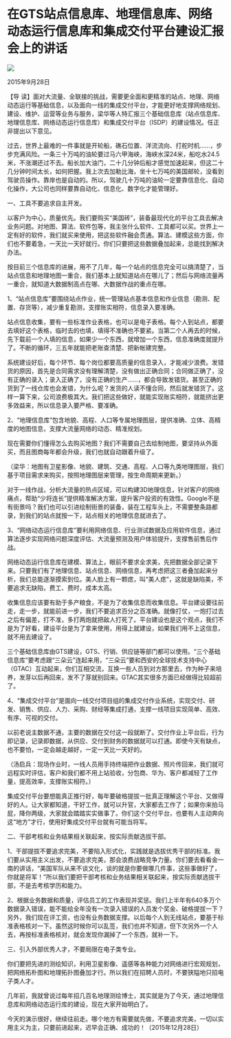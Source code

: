 # 在GTS站点信息库、地理信息库、网络动态运行信息库和集成交付平台建设汇报会上的讲话
<img class="pv" src="https://api.visitor.plantree.me/visitor-badge/pv?namespace=plantree.me&key=renzhengfei-speeches/在GTS站点信息库地理信息库网络动态运行信息库和集成交付平台建设汇报会上的讲话.md">



2015年9月28日



【导  读】面对大流量、全联接的挑战，需要更全面和更精准的站点、地理、网络动态运行等基础信息，以及面向一线的集成交付平台，才能更好地支撑网络规划、建设、维护、运营等业务与服务，梁华等人特汇报三个基础信息库（站点信息库、地理信息库、网络动态运行信息库）和集成交付平台（ISDP）的建设情况。任正非提出以下意见。



过去，世界上最难的一件事就是开轮船，礁石位置、洋流流向、打舵时机……，步步充满风险。一条三十万吨的油轮要过马六甲海峡，海峡水深24米，船吃水24.5米，不涨潮还过不去。船长加大油门，二十几分钟后船才感觉加速起来，但这二十几分钟时间太长，如何把握。我上次去加勒比海，坐十七万吨的美国邮轮，没看到驾驶员操作。靠岸也是自动的。所以，驾驶几十万吨的油轮一定要靠信息化、自动化操作，大公司也同样要靠自动化、信息化、数字化才能管理好。

一、工具不要追求自主开发。

以客户为中心，质量优先。我们要购买“美国砖”，装备最现代化的平台工具去解决业务问题。对地图、算法、软件包等，我主张什么软件、工具都可以买。世界上一定有好的软件，我们就买来使用，把这些软件融会贯通。算法、建模这些方面，你们也不要着急，一天比一天好就行。你们只要把这些数据叠加起来，总能找到解决办法。

按目前三个信息库的进展，用不了几年，每一个站点的信息完全可以搞清楚了，当站点信息和地理地图一重合，我们基本上就知道站点在哪儿了；然后与网络流量再一重合，就知道大数据制高点在哪、大数据作战的重点在哪。

1、“站点信息库”要围绕站点作业，统一管理站点基本信息和作业信息（勘测、配置、存货等），减少重复勘测，支撑账实相符，信息录入要准确。

站点信息收集，要有一些标准作业表格，也可以是电子表格。每个人到站点，都要去填好这个表格，临时去的也填，填得不准确也不要紧。当第二个人再去的时候，先下载前一个人填的信息，如果少一个东西，就增加一个东西，信息准确度就提升了。不断的循环，三五年就能把老账查清楚、把新帐建完整。

系统建设好后，每个环节、每个岗位都要高质量的信息录入，才能减少浪费。发错货的原因，首先是合同需求没有理解清楚，没有做出正确合同；合同做正确了，没有正确的录入；录入正确了，没有正确的生产……，都会导致发错货。甚至正确的货到了一线仓库也会发错，为什么呢？发货的人读不懂合同，然后就发错货了。这样一算下来，公司浪费极其大。我们把这些做好，就能实现账实相符，就能挤出更多效益来，所以信息录入要严格、要准确。

2、“地理信息库”包含地貌、高程、人口等专属地理图层，提供准确、立体、高精度的地图信息，支撑大流量网络的动态、精准规划。

现在需要你们懂得怎么去购买地图？我们不需要自己去绘制地图，要坚持从外面买，而且图商每年都会升级，我们也就自动跟着升级了。

（梁华：地图有卫星影像、地貌、建筑、交通、高程、人口等九类地理图层，我们基于项目需求来购买，按照地理图层来管理，按生命周期来更新。）

对于一线作战，分析大流量的热点区域，可以构建3D地理信息，针对客户的网络痛点，帮助“少将连长”提供精准解决方案，提升客户投资的有效性。Google不是有街景吗？我们也可以引进绘制街景的装备，装在工程车头上，不需要整条路都录，到我们的站点就按一下，站点相关的地理信息就进去了。

3、“网络动态运行信息库”要利用网络信息、行业测试数据及应用软件信息，通过算法逐步实现网络问题深度评估、大流量预测及用户体验提升，支撑售前售后作战。

网络动态运行信息库在建模、算法上，眼前不要求全求美，先把数据全部记录下来。只要我们有了地理信息、站点信息、网络信息，再考虑把这三者叠加起来分析，我们总能逐渐摸索到位。美人脸上有一颗痣，叫“美人痣”，这就是缺陷美，不要追求无缺陷，费工、费时，成本太高。

收集信息应该要有助于多产粮食，不是为了收集信息而收集信息。平台建设要往前走，走一步，就能前进一步，我们不要追求百分之百准确。就像打仗，一炮打过去之后有偏差，打不准，多打两炮就把敌人打死了。平台建设也是这个观点，我们不是为了好看，建设平台是为了拿来使用，用得上就建设，如果我们用不上这信息，就不用去建设了。

三个基础信息库由GTS建设，GTS、行销、供应链等部门都可以使用。“三个基础信息库”要考虑跟“三朵云”连起来用，“三朵云”要和西安的全球技术支持中心（GTAC）互动起来，你们互相交流，互换一些人员到对方那里去，作为种子来培养，发芽以后再回来，发不了芽就别回来。GTAC其实很多方面已经做得比较超前了。

4、“集成交付平台”是面向一线交付项目组的集成交付作业系统，实现交付、研发、销售、供应、人力、采购、财经等集成打通，支撑一线项目实现简单、高效、有序、可视的交付。

以前老说主数据不通，主要的数据在交付这一段就断了。交付作业上平台后，行为即记录，记录即数据，从供应、交付到财务的数据就可以打通。即使今天有缺点，也不要怕，一定会越走越好，一定一天比一天好的。

（汤启兵：现场作业时，一线人员用手持终端把作业数据、照片传回来，我们就可远程实时评估，客户和我们都不用上站验收，分包商、华为、客户都减轻了工作量，提高效率，支撑账实相符。）

集成交付平台要想能真正推行好，每年要破格提拔一批真正理解这个平台、又做得好的人。让大家都知道，干好工作，就可以升官，大家都去工作了；如果你来拍马屁，降你两级，大家就会踏踏实实做事了。你们这个交付平台，也要有人主动奔向这“地方”才行，使用好集成交付平台就有可能当将军。

二、干部考核和业务结果相关联起来，按实际贡献选拔干部。

1、干部提拔不要追求完美，不要陷入形式化，实践就是选拔优秀干部的标准。我们要从实用主义出发，不要追求完美，那会浪费战略竞争力量。你们要去看看金一南的讲话，“美国军队从来不谈文化，谈的就是你要做哪几件事，这些事做好了，你就是将军！”所以我们要把干部考核和业务结果相关联起来，按实际贡献选拔干部，不是去考核学历和能力。

2、根据业务数据和质量，评估员工的工作表现并奖惩。我们上半年有640多万个数据录入错误，能不能给全年没有一次录入错误的人员发个奖金、破格提拔一下？另外，我们现在评工资，也没有业务数据支撑。以后每个人到无线站点，要基于标准表格核对一下。虽然这时候你可以乱签，我们也并不知道，但下次另外一个人去，再按标准表格核对，就会发现你漏掉了一个东西，就补一下。

三、引入外部优秀人才，不要局限在电子类专业。

你们要把先进的测绘知识，利用卫星影像、遥感等各种能力对网络进行宏观规划，把网络拓朴图和地理拓扑图叠加才行。所以我们在招聘人员时，不要狭隘地只招电子类人才。

几年前，我就曾说过每年招几百名地理测绘博士，其实就是为了今天，通过地理信息库和网络动态运行库的建设，现在大家开始明白了。

今天的演示很好，继续往前走。哪个地方有需要就先做，不要追求完美，一切以实用主义为主，只要前进起来，迟早会正确、成功的！（2015年12月28日）
